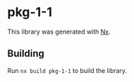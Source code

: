 # pkg-1-1

This library was generated with [Nx](https://nx.dev).

## Building

Run `nx build pkg-1-1` to build the library.
